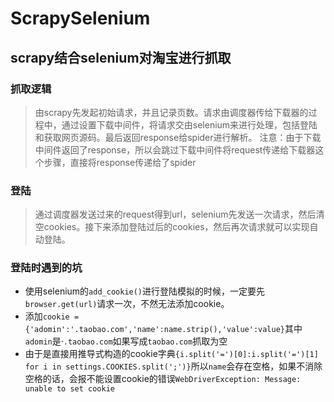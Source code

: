 # ScrapySelenium
## scrapy结合selenium对淘宝进行抓取
### 抓取逻辑
> 由scrapy先发起初始请求，并且记录页数。请求由调度器传给下载器的过程中，通过设置下载中间件，将请求交由selenium来进行处理，包括登陆和获取网页源码。最后返回response给spider进行解析。
注意：由于下载中间件返回了response，所以会跳过下载中间件将request传递给下载器这个步骤，直接将response传递给了spider
### 登陆
> 通过调度器发送过来的request得到url，selenium先发送一次请求，然后清空cookies。接下来添加登陆过后的cookies，然后再次请求就可以实现自动登陆。
### 登陆时遇到的坑
- 使用selenium的`add_cookie()`进行登陆模拟的时候，一定要先`browser.get(url)`请求一次，不然无法添加cookie。
- 添加`cookie = {'adomin':'.taobao.com','name':name.strip(),'value':value}`其中`adomin`是·`.taobao.com`如果写成`taobao.com`抓取为空
- 由于是直接用推导式构造的cookie字典`{i.split('=')[0]:i.split('=')[1] for i in settings.COOKIES.split(';')}`所以`name`会存在空格，如果不消除
空格的话，会报不能设置cookie的错误`WebDriverException: Message: unable to set cookie`
